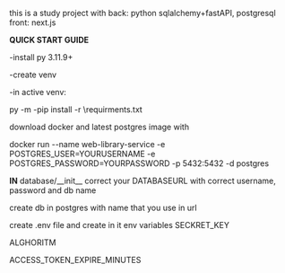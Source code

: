 this is a study project with
back: python sqlalchemy+fastAPI, postgresql
front: next.js


**QUICK START GUIDE**


-install py 3.11.9+

-create venv

-in active venv:

py -m -pip install -r \requirments.txt

download docker and latest postgres image with

docker run --name web-library-service -e POSTGRES_USER=YOURUSERNAME -e POSTGRES_PASSWORD=YOURPASSWORD -p 5432:5432 -d postgres

**IN** database/\_\_init\_\_    correct your DATABASEURL with correct username, password and db name

create db in postgres with name that you use in url

create .env file and create in it env variables
SECKRET_KEY

ALGHORITM

ACCESS_TOKEN_EXPIRE_MINUTES
